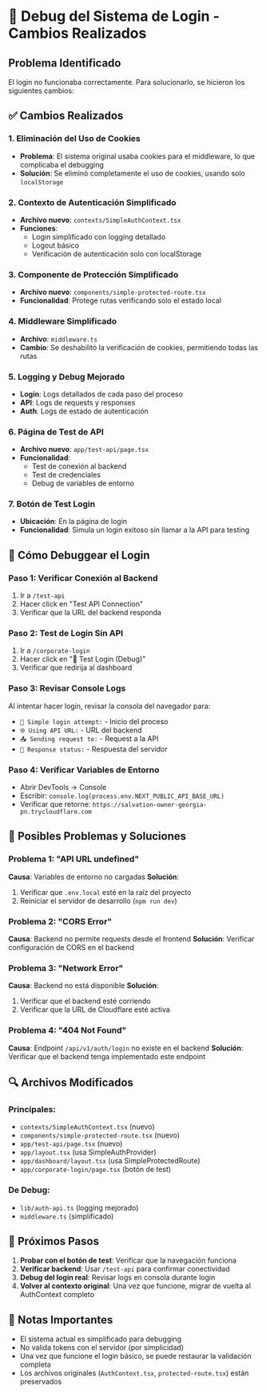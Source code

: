# 🐛 Debug del Sistema de Login - Cambios Realizados

## Problema Identificado
El login no funcionaba correctamente. Para solucionarlo, se hicieron los siguientes cambios:

## ✅ Cambios Realizados

### 1. Eliminación del Uso de Cookies
- **Problema**: El sistema original usaba cookies para el middleware, lo que complicaba el debugging
- **Solución**: Se eliminó completamente el uso de cookies, usando solo `localStorage`

### 2. Contexto de Autenticación Simplificado
- **Archivo nuevo**: `contexts/SimpleAuthContext.tsx`
- **Funciones**:
  - Login simplificado con logging detallado
  - Logout básico
  - Verificación de autenticación solo con localStorage

### 3. Componente de Protección Simplificado
- **Archivo nuevo**: `components/simple-protected-route.tsx`
- **Funcionalidad**: Protege rutas verificando solo el estado local

### 4. Middleware Simplificado
- **Archivo**: `middleware.ts`
- **Cambio**: Se deshabilitó la verificación de cookies, permitiendo todas las rutas

### 5. Logging y Debug Mejorado
- **Login**: Logs detallados de cada paso del proceso
- **API**: Logs de requests y responses
- **Auth**: Logs de estado de autenticación

### 6. Página de Test de API
- **Archivo nuevo**: `app/test-api/page.tsx`
- **Funcionalidad**: 
  - Test de conexión al backend
  - Test de credenciales
  - Debug de variables de entorno

### 7. Botón de Test Login
- **Ubicación**: En la página de login
- **Funcionalidad**: Simula un login exitoso sin llamar a la API para testing

## 🔧 Cómo Debuggear el Login

### Paso 1: Verificar Conexión al Backend
1. Ir a `/test-api`
2. Hacer click en "Test API Connection"
3. Verificar que la URL del backend responda

### Paso 2: Test de Login Sin API
1. Ir a `/corporate-login`
2. Hacer click en "🧪 Test Login (Debug)"
3. Verificar que redirija al dashboard

### Paso 3: Revisar Console Logs
Al intentar hacer login, revisar la consola del navegador para:
- `🔄 Simple login attempt:` - Inicio del proceso
- `🌐 Using API URL:` - URL del backend
- `📤 Sending request to:` - Request a la API
- `📨 Response status:` - Respuesta del servidor

### Paso 4: Verificar Variables de Entorno
- Abrir DevTools → Console
- Escribir: `console.log(process.env.NEXT_PUBLIC_API_BASE_URL)`
- Verificar que retorne: `https://salvation-owner-georgia-pn.trycloudflare.com`

## 🚨 Posibles Problemas y Soluciones

### Problema 1: "API URL undefined"
**Causa**: Variables de entorno no cargadas
**Solución**: 
1. Verificar que `.env.local` esté en la raíz del proyecto
2. Reiniciar el servidor de desarrollo (`npm run dev`)

### Problema 2: "CORS Error"
**Causa**: Backend no permite requests desde el frontend
**Solución**: Verificar configuración de CORS en el backend

### Problema 3: "Network Error"
**Causa**: Backend no está disponible
**Solución**: 
1. Verificar que el backend esté corriendo
2. Verificar que la URL de Cloudflare esté activa

### Problema 4: "404 Not Found"
**Causa**: Endpoint `/api/v1/auth/login` no existe en el backend
**Solución**: Verificar que el backend tenga implementado este endpoint

## 🔍 Archivos Modificados

### Principales:
- `contexts/SimpleAuthContext.tsx` (nuevo)
- `components/simple-protected-route.tsx` (nuevo)
- `app/test-api/page.tsx` (nuevo)
- `app/layout.tsx` (usa SimpleAuthProvider)
- `app/dashboard/layout.tsx` (usa SimpleProtectedRoute)
- `app/corporate-login/page.tsx` (botón de test)

### De Debug:
- `lib/auth-api.ts` (logging mejorado)
- `middleware.ts` (simplificado)

## 🎯 Próximos Pasos

1. **Probar con el botón de test**: Verificar que la navegación funciona
2. **Verificar backend**: Usar `/test-api` para confirmar conectividad
3. **Debug del login real**: Revisar logs en consola durante login
4. **Volver al contexto original**: Una vez que funcione, migrar de vuelta al AuthContext completo

## 📝 Notas Importantes

- El sistema actual es simplificado para debugging
- No valida tokens con el servidor (por simplicidad)
- Una vez que funcione el login básico, se puede restaurar la validación completa
- Los archivos originales (`AuthContext.tsx`, `protected-route.tsx`) están preservados
